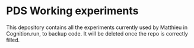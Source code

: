 # PDS Working experiments

This depository contains all the experiments currently used by Matthieu in Cognition.run, to backup code.
It will be deleted once the repo is correctly filled.

